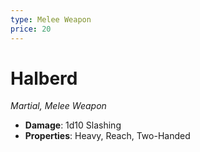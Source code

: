 ```yaml
---
type: Melee Weapon
price: 20
---
```

# Halberd

*Martial, Melee Weapon*

- **Damage**: 1d10 Slashing
- **Properties**: Heavy, Reach, Two-Handed


